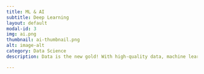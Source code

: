 ```yaml
---
title: ML & AI
subtitle: Deep Learning
layout: default
modal-id: 3
img: ai.png
thumbnail: ai-thumbnail.png
alt: image-alt
category: Data Science
description: Data is the new gold! With high-quality data, machine learning and AI automate repetitive and energy-intensive tasks or sophisticated decision-making with intuitive algorithms. We create deep learning models that not only solve organizational decision-making and/or automate labor-intensive processes, but are also scaleable across industry stakeholder value chains.  

---
```

